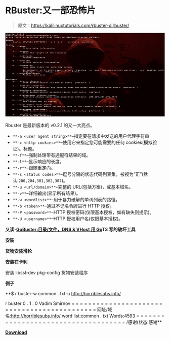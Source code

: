 # RBuster:又一部恐怖片

> 原文：<https://kalilinuxtutorials.com/rbuster-dirbuster/>

[![RBuster : Yet Another Dirbuster](img//e0c12da057202806c14cfb1a0c4efb1e.png "RBuster : Yet Another Dirbuster")](https://1.bp.blogspot.com/-EfG_L2JKaqI/Xa0kvr-jkTI/AAAAAAAADCA/PzGU4CHuD3UhADHq-HoKp888jThBtDQdwCLcBGAsYHQ/s1600/rbuster%2B%25281%2529.png)

Rbuster 是最新版本的 v0.2.1 的又一大亮点。

*   `**-a <user agent string>**`–指定要在请求中发送的用户代理字符串
*   `**-c <http cookies>**`–使用它来指定您可能需要的任何 cookies(模拟验证)。标题。
*   `**-f**`–强制处理带有通配符结果的域。
*   `**-l**`–显示响应的长度。
*   `**-r**`–跟随重定向。
*   `**-s <status codes>**`–逗号分隔的状态代码列表集，被视为“正”(默认:`200,204,301,302,307`)。
*   `**-u <url/domain>**`–完整的 URL(包括方案)，或基本域名。
*   `**-v**`–详细输出(显示所有结果)。
*   `**-w <wordlist>**`–用于暴力破解的单词列表的路径。
*   `**-b <token>**`–通过不记名令牌进行 HTTP 授权。
*   `**-P <password>**`–HTTP 授权密码(仅限基本授权，如有缺失则提示)。
*   `**-U <username>**`–HTTP 授权用户名(仅限基本授权)。

**又读-[GoBuster:目录/文件，DNS & VHost 用 Go](https://kalilinuxtutorials.com/gobuster/)T3 写的破坏工具**

**安装**

**货物安装滑轮**

**安装在卡利**

安装 libssl-dev pkg-config
货物安装程序

**例子**

**$ r buster-w common . txt-u http://horriblesubs.info/

r buster 0 . 1 . 0 Vadim Smirnov
= = = = = = = = = = = = = = = = = = = = = = = = = = = = = = = = = = = = = = = = = = = =
网址/域名:http://horriblesubs.info/
word list:common . txt
Words:4593
= = = = = = = = = = = = = = = = = = = = = = = = = = = = = = = = = = = =
/感谢(状态:感谢**

[**Download**](https://github.com/smirnovvad/rbuster)